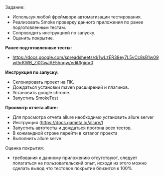 Задание:
- Используя любой фреймворк автоматизации тестирования.
- Реализовать Smoke проверку данного приложения по ранее подготовленным тестам.
- Сопроводить инструкцией по запуску.
- Оценить покрытие.

**Ранее подготовленные тесты:**
- https://docs.google.com/spreadsheets/d/1wLzER38ey7L5vCc8sB1w09wt5rKWB_Zi0GwJAE5hnqw/edit#gid=0

**Инструкция по запуску:**
- Склонировать проект на ПК.
- Дождаться установки maven расширений и плагинов.
- Установить google chrome.
- Запустить  SmokeTest


**Просмотр отчета allure:**
- Для просмотра отчета allure необходимо установить allure server
- Инструкция (https://docs.qameta.io/allure/)
- Запустить автотесты и дождаться прогона всех тестов.
- В конмандной строке перейти в каталог проекта
- Выполнить allure serve

Оценка покрытия:
- требования к данному приложению отсутствуют, следует полагаться на пользовательский опыт, исходя из этого можно сделать вывод что тестовое покрытие близится к 100%	


